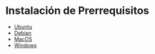 # Instalación de Prerrequisitos

* [Ubuntu](ubuntu.md)
* [Debian](debian.md)
* [MacOS](macos.md)
* [Windows](windows.md)

